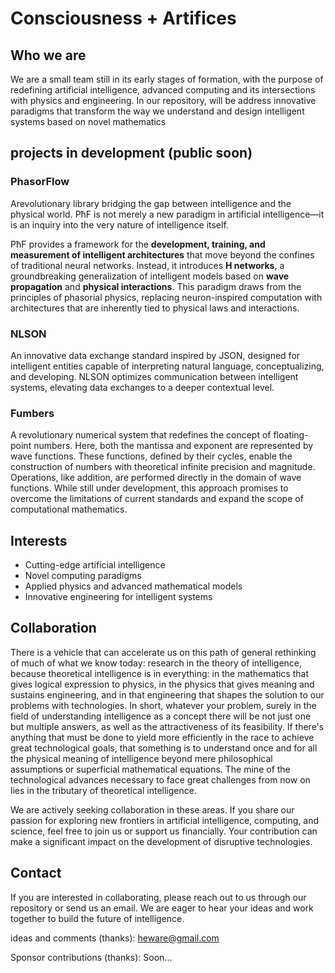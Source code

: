 # Consciousness + Artifices

## **Who we are**
We are a small team still in its early stages of formation, with the purpose of redefining artificial intelligence, advanced computing and its intersections with physics and engineering. In our repository, will be address innovative paradigms that transform the way we understand and design intelligent systems based on novel mathematics

## **projects in development (public soon)**
### **PhasorFlow**
Arevolutionary library bridging the gap between intelligence and the physical world. PħF is not merely a new paradigm in artificial intelligence—it is an inquiry into the very nature of intelligence itself. 

PħF provides a framework for the **development, training, and measurement of intelligent architectures** that move beyond the confines of traditional neural networks. Instead, it introduces **H networks**, a groundbreaking generalization of intelligent models based on **wave propagation** and **physical interactions**. This paradigm draws from the principles of phasorial physics, replacing neuron-inspired computation with architectures that are inherently tied to physical laws and interactions.

### **NLSON**  
An innovative data exchange standard inspired by JSON, designed for intelligent entities capable of interpreting natural language, conceptualizing, and developing. NLSON optimizes communication between intelligent systems, elevating data exchanges to a deeper contextual level.

### **Fumbers**  
A revolutionary numerical system that redefines the concept of floating-point numbers. Here, both the mantissa and exponent are represented by wave functions. These functions, defined by their cycles, enable the construction of numbers with theoretical infinite precision and magnitude. Operations, like addition, are performed directly in the domain of wave functions. While still under development, this approach promises to overcome the limitations of current standards and expand the scope of computational mathematics.

## **Interests**
- Cutting-edge artificial intelligence  
- Novel computing paradigms  
- Applied physics and advanced mathematical models  
- Innovative engineering for intelligent systems  

## **Collaboration**
There is a vehicle that can accelerate us on this path of general rethinking of much of what we know today: research in the theory of intelligence, because theoretical intelligence is in everything: in the mathematics that gives logical expression to physics, in the physics that gives meaning and sustains engineering, and in that engineering that shapes the solution to our problems with technologies. In short, whatever your problem, surely in the field of understanding intelligence as a concept there will be not just one but multiple answers, as well as the attractiveness of its feasibility. If there's anything that must be done to yield more efficiently in the race to achieve great technological goals, that something is to understand once and for all the physical meaning of intelligence beyond mere philosophical assumptions or superficial mathematical equations. The mine of the technological advances necessary to face great challenges from now on lies in the tributary of theoretical intelligence.

We are actively seeking collaboration in these areas. If you share our passion for exploring new frontiers in artificial intelligence, computing, and science, feel free to join us or support us financially. Your contribution can make a significant impact on the development of disruptive technologies.

## **Contact**
If you are interested in collaborating, please reach out to us through our repository or send us an email. We are eager to hear your ideas and work together to build the future of intelligence.

ideas and comments (thanks):
[heware@gmail.com](mailto:heware@gmail.com)

Sponsor contributions (thanks):
Soon...

